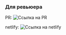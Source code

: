 ### Для ревьюера
PR: ![Ссылка на PR](https://github.com/Tengy83/middle.messenger.praktikum.yandex/pull/1)

netlify: ![Ссылка на netlify](https://friendlymessage.netlify.app)
